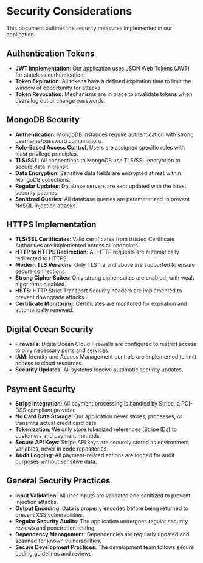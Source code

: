 # Security Considerations

This document outlines the security measures implemented in our application.

## Authentication Tokens

- **JWT Implementation**: Our application uses JSON Web Tokens (JWT) for stateless authentication.
- **Token Expiration**: All tokens have a defined expiration time to limit the window of opportunity for attacks.
- **Token Revocation**: Mechanisms are in place to invalidate tokens when users log out or change passwords.

## MongoDB Security

- **Authentication**: MongoDB instances require authentication with strong username/password combinations.
- **Role-Based Access Control**: Users are assigned specific roles with least privilege principles.
- **TLS/SSL**: All connections to MongoDB use TLS/SSL encryption to secure data in transit.
- **Data Encryption**: Sensitive data fields are encrypted at rest within MongoDB collections.
- **Regular Updates**: Database servers are kept updated with the latest security patches.
- **Sanitized Queries**: All database queries are parameterized to prevent NoSQL injection attacks.

## HTTPS Implementation

- **TLS/SSL Certificates**: Valid certificates from trusted Certificate Authorities are implemented across all endpoints.
- **HTTP to HTTPS Redirection**: All HTTP requests are automatically redirected to HTTPS.
- **Modern TLS Versions**: Only TLS 1.2 and above are supported to ensure secure connections.
- **Strong Cipher Suites**: Only strong cipher suites are enabled, with weak algorithms disabled.
- **HSTS**: HTTP Strict Transport Security headers are implemented to prevent downgrade attacks.
- **Certificate Monitoring**: Certificates are monitored for expiration and automatically renewed.

## Digital Ocean Security

- **Firewalls**: DigitalOcean Cloud Firewalls are configured to restrict access to only necessary ports and services.
- **IAM**: Identity and Access Management controls are implemented to limit access to cloud resources.
- **Security Updates**: All systems receive automatic security updates.

## Payment Security

- **Stripe Integration**: All payment processing is handled by Stripe, a PCI-DSS compliant provider.
- **No Card Data Storage**: Our application never stores, processes, or transmits actual credit card data.
- **Tokenization**: We only store tokenized references (Stripe IDs) to customers and payment methods.
- **Secure API Keys**: Stripe API keys are securely stored as environment variables, never in code repositories.
- **Audit Logging**: All payment-related actions are logged for audit purposes without sensitive data.

## General Security Practices

- **Input Validation**: All user inputs are validated and sanitized to prevent injection attacks.
- **Output Encoding**: Data is properly encoded before being returned to prevent XSS vulnerabilities.
- **Regular Security Audits**: The application undergoes regular security reviews and penetration testing.
- **Dependency Management**: Dependencies are regularly updated and scanned for known vulnerabilities.
- **Secure Development Practices**: The development team follows secure coding guidelines and reviews. 
